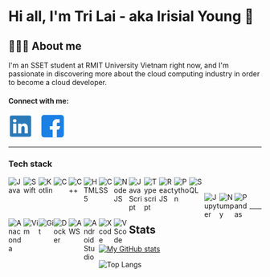 # Hi all, I'm Tri Lai - aka Irisial Young 👋

## 💁🏻‍♂️ About me
I'm an SSET student at RMIT University Vietnam right now, and I'm passionate in discovering more about the cloud computing industry in order to become a cloud developer.

#### Connect with me:

[![website](./images/linkedin_icon.png)](https://www.linkedin.com/in/trilai)
&nbsp;&nbsp;
[![website](./images/facebook_icon.png)](https://www.facebook.com/trislaiii)
&nbsp;&nbsp;
&nbsp;&nbsp;

---

### Tech stack

<img align="left" alt="Java" width="30px" src="https://cdn.jsdelivr.net/gh/devicons/devicon/icons/java/java-original-wordmark.svg" />

<img align="left" alt="Swift" width="30px" src="https://cdn.jsdelivr.net/gh/devicons/devicon/icons/swift/swift-original.svg" />

<img align="left" alt="Kotlin" width="30px" src="https://cdn.jsdelivr.net/gh/devicons/devicon/icons/kotlin/kotlin-original.svg" />

<img align="left" alt="C" width="30px" src="https://cdn.jsdelivr.net/gh/devicons/devicon/icons/c/c-original.svg" />

<img align="left" alt="C++" width="30px" src="https://cdn.jsdelivr.net/gh/devicons/devicon/icons/cplusplus/cplusplus-original.svg" />

<img align="left" alt="HTML5" width="30px" src="https://cdn.jsdelivr.net/gh/devicons/devicon/icons/html5/html5-original.svg" />

<img align="left" alt="CSS" width="30px" src="https://cdn.jsdelivr.net/gh/devicons/devicon/icons/css3/css3-original.svg" />

<img align="left" alt="NodeJS" width="30px" src="https://cdn.jsdelivr.net/gh/devicons/devicon/icons/nodejs/nodejs-original.svg" />
          
<img align="left" alt="JavaScript" width="30px" src="https://cdn.jsdelivr.net/gh/devicons/devicon/icons/javascript/javascript-original.svg" />

<img align="left" alt="Typescript" width="30px" src="https://cdn.jsdelivr.net/gh/devicons/devicon/icons/typescript/typescript-original.svg" />

<img align="left" alt="ReactJS" width="30px" src="https://cdn.jsdelivr.net/gh/devicons/devicon/icons/react/react-original.svg" />

<img align="left" alt="Python" width="30px" src="https://cdn.jsdelivr.net/gh/devicons/devicon/icons/python/python-original.svg" />

<img align="left" alt="SQL" width="30px" src="https://cdn.jsdelivr.net/gh/devicons/devicon/icons/mysql/mysql-original.svg" /> <br />
           
<img align="left" alt="Jupyter" width="30px" src="https://cdn.jsdelivr.net/gh/devicons/devicon/icons/jupyter/jupyter-original-wordmark.svg" />

<img align="left" alt="Numpy" width="30px" src="https://cdn.jsdelivr.net/gh/devicons/devicon/icons/numpy/numpy-original.svg" />

<img align="left" alt="Pandas" width="30px" src="https://cdn.jsdelivr.net/gh/devicons/devicon/icons/pandas/pandas-original-wordmark.svg" />

<img align="left" alt="Anaconda" width="30px" src="https://cdn.jsdelivr.net/gh/devicons/devicon/icons/anaconda/anaconda-original.svg" />

<img align="left" alt="Vim" width="30px" src="https://cdn.jsdelivr.net/gh/devicons/devicon/icons/vim/vim-original.svg" />

<img align="left" alt="Git" width="30px" src="https://cdn.jsdelivr.net/gh/devicons/devicon/icons/git/git-original.svg" />

<img align="left" alt="Docker" width="30px" src="https://cdn.jsdelivr.net/gh/devicons/devicon/icons/docker/docker-original.svg" />
        
<img align="left" alt="AWS" width="30px" src="https://cdn.jsdelivr.net/gh/devicons/devicon/icons/amazonwebservices/amazonwebservices-original.svg" />
          
<img align="left" alt="Android Studio" width="30px" src="https://cdn.jsdelivr.net/gh/devicons/devicon/icons/androidstudio/androidstudio-original.svg" />

<img align="left" alt="Xcode" width="30px" src="https://cdn.jsdelivr.net/gh/devicons/devicon/icons/xcode/xcode-original.svg" />

<img align="left" alt="VScode" width="30px" src="https://cdn.jsdelivr.net/gh/devicons/devicon/icons/vscode/vscode-original.svg" /> <br />

---

## Stats

[![My GitHub stats](https://github-readme-stats-tri-lai.vercel.app/api?username=Tri-Lai&show_icons=true&hide_border=true&theme=tokyonight)](https://github.com/anuraghazra/github-readme-stats)

![Top Langs](https://github-readme-stats-tri-lai.vercel.app/api/top-langs/?username=Tri-Lai&hide_progress=true)

          
